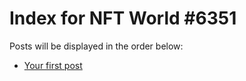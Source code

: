 # Index for NFT World #6351
Posts will be displayed in the order below:

- [Your first post](./001-first.md)

